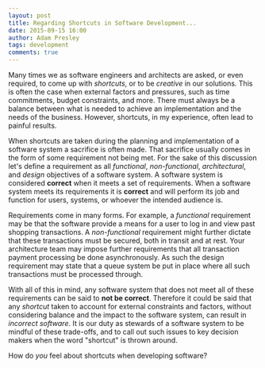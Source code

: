 ```yaml
---
layout: post
title: Regarding Shortcuts in Software Development...
date: 2015-09-15 16:00
author: Adam Presley
tags: development
comments: true
---
```

Many times we as software engineers and architects are asked, or even required, to come up with *shortcuts*, or to be *creative* in our solutions. This is often the case when external factors and pressures, such as time commitments, budget constraints, and more. There must always be a balance between what is needed to achieve an implementation and the needs of the business. However, shortcuts, in my experience, often lead to painful results.

<!-- excerpt -->

When shortcuts are taken during the planning and implementation of a software system a sacrifice is often made. That sacrifice usually comes in the form of some requirement not being met. For the sake of this discussion let's define a requirement as all *functional*, *non-functional*, *architectural*, and *design* objectives of a software system. A software system is considered **correct** when it meets a set of requirements. When a software system meets its requirements it is **correct** and will perform its job and function for users, systems, or whoever the intended audience is.

Requirements come in many forms. For example, a *functional* requirement may be that the software provide a means for a user to log in and view past shopping transactions. A *non-functional* requirement might further dictate that these transactions must be secured, both in transit and at rest. Your architecture team may impose further requirements that all transaction payment processing be done asynchronously. As such the design requirement may state that a queue system be put in place where all such transactions must be processed through.

With all of this in mind, any software system that does not meet all of these requirements can be said to **not be correct**. Therefore it could be said that any *shortcut* taken to account for external constraints and factors, without considering balance and the impact to the software system, can result in *incorrect software*. It is our duty as stewards of a software system to be mindful of these trade-offs, and to call out such issues to key decision makers when the word "shortcut" is thrown around.

How do *you* feel about shortcuts when developing software?